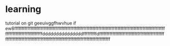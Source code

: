# learning
tutorial on git
geeuivggfhwvhue if ew8fffffffffffffffffffffffffffffffffffffffffffffffffffffffffffffffffffffffffffffffffffffffffffffffffffffffffffffffffffffffffffffffdddddddddddddddfffffffffdfffffffffffffffffffffffffffffffffffffffffffffffffffffffffffffffffffffffffffffffffffffffffffffffffffffffffffffffffff
